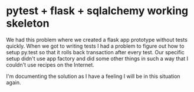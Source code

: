 # pytest + flask + sqlalchemy working skeleton

We had this problem where we created a flask app prototype without tests quickly.
When we got to writing tests I had a problem to figure out how to setup py.test so that
it rolls back transaction after every test. Our specific setup didn't use app factory and did
some other things in such a way that I couldn't use recipes on the Internet.

I'm documenting the solution as I have a feeling I will be in this situation again.

